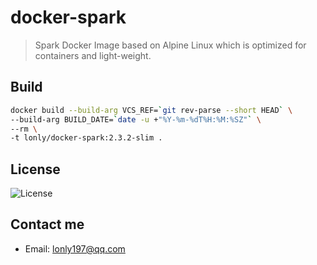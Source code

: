 # docker-spark

> Spark Docker Image based on Alpine Linux which is optimized for containers and light-weight.

## Build

```bash
docker build --build-arg VCS_REF=`git rev-parse --short HEAD` \
--build-arg BUILD_DATE=`date -u +"%Y-%m-%dT%H:%M:%SZ"` \
--rm \
-t lonly/docker-spark:2.3.2-slim .
```

## License

![License](https://img.shields.io/github/license/lonly197/docker-spark.svg)

## Contact me

- Email: <lonly197@qq.com>
